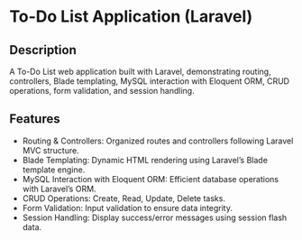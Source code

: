 # To-Do List Application (Laravel)
## Description
A To-Do List web application built with Laravel, demonstrating routing, controllers, Blade templating, MySQL interaction with Eloquent ORM, CRUD operations, form validation, and session handling.

## Features
- Routing & Controllers: Organized routes and controllers following Laravel MVC structure.
- Blade Templating: Dynamic HTML rendering using Laravel’s Blade template engine.
- MySQL Interaction with Eloquent ORM: Efficient database operations with Laravel’s ORM.
- CRUD Operations: Create, Read, Update, Delete tasks.
- Form Validation: Input validation to ensure data integrity.
- Session Handling: Display success/error messages using session flash data.
